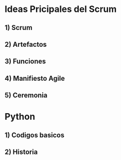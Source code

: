 # Ideas Pricipales del Scrum

## 1) Scrum

## 2) Artefactos

## 3) Funciones

## 4) Manifiesto Agile

## 5) Ceremonia

# Python

## 1) Codigos basicos

## 2) Historia
